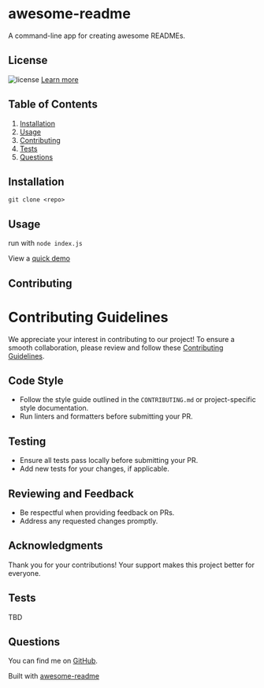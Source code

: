 # awesome-readme

A command-line app for creating awesome READMEs.

## License

  ![license](https://img.shields.io/badge/license-MIT_License-blue?style=for-the-badge) [Learn more](https://choosealicense.com/licenses/mit/)
  
  
## Table of Contents

1. [Installation](#installation)
2. [Usage](#usage)
3. [Contributing](#contributing)
4. [Tests](#tests)
5. [Questions](#questions)
  
## Installation
  
`git clone <repo>`
  
## Usage
  
run with `node index.js`

View a [quick demo](https://youtu.be/j53u4n-RKss)
  
## Contributing
  

# Contributing Guidelines

We appreciate your interest in contributing to our project! To ensure a smooth collaboration, please review and follow these [Contributing Guidelines](./Contributing_Guidelines.md).

## Code Style

- Follow the style guide outlined in the `CONTRIBUTING.md` or project-specific style documentation.
- Run linters and formatters before submitting your PR.

## Testing

- Ensure all tests pass locally before submitting your PR.
- Add new tests for your changes, if applicable.

## Reviewing and Feedback

- Be respectful when providing feedback on PRs.
- Address any requested changes promptly.

## Acknowledgments

Thank you for your contributions! Your support makes this project better for everyone.

  
## Tests
  
TBD
  
## Questions
  
You can find me on [GitHub](https://github.com/hagenderouen).

Built with [awesome-readme](https://github.com/hagenderouen/awesome-readme)
